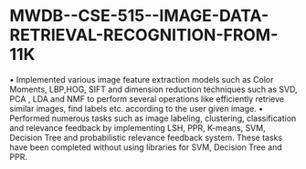 # MWDB--CSE-515--IMAGE-DATA-RETRIEVAL-RECOGNITION-FROM-11K

•	Implemented various image feature extraction models such as Color Moments, LBP,HOG, SIFT and dimension reduction techniques such as SVD, PCA , LDA and NMF to perform  several operations like efficiently retrieve similar images, find labels etc.  according to the user given image. 
•	Performed  numerous tasks such as image labeling, clustering, classification and relevance feedback by  implementing LSH, PPR, K-means, SVM, Decision Tree and probabilistic relevance feedback system. These tasks have been completed without using libraries for SVM, Decision Tree and PPR.
